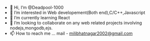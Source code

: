 - 👋 Hi, I’m @Deadpool-1000
- 👀 I’m interested in Web developement(Both end),C/C++,Javascript
- 🌱 I’m currently learning React
- 💞️ I’m looking to collaborate on any web related projects involving nodejs,mongodb,ejs.
- 📫 How to reach me ... mail - milibhatnagar2002@gmail.com

<!---
Deadpool-lenovo/Deadpool-lenovo is a ✨ special ✨ repository because its `README.md` (this file) appears on your GitHub profile.
You can click the Preview link to take a look at your changes.
--->
